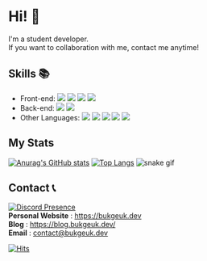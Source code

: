 <!--![header](https://capsule-render.vercel.app/api?type=waving&color=timeGradient&height=250&text=Bukgeuk&animation=fadeIn&fontAlignY=30&desc=Welcome%20to%20my%20Github%20profile!&descAlignY=53)-->

# Hi! 👋
I'm a student developer.  
If you want to collaboration with me, contact me anytime!

## Skills 📚
* Front-end: 
<img src="https://img.shields.io/badge/HTML-FF4500?style=flat-square&logo=html5&logoColor=white"/></a>
<img src="https://img.shields.io/badge/CSS-1572B6?style=flat-square&logo=css3&logoColor=white"/></a>
<img src="https://img.shields.io/badge/Javascript-ffb13b?style=flat-square&logo=javascript&logoColor=white"/></a>
<img src="https://img.shields.io/badge/Typescript-1E90FF?style=flat-square&logo=Typescript&logoColor=white"/></a>
<img scr="https://img.shields.io/badge/React-5ED3F3?style=flat-square&logo=React&logoColor=white"/></a>
* Back-end: 
<img src="https://img.shields.io/badge/Node.js-3BB143?style=flat-square&logo=Node.js&logoColor=white"/></a>
<img src="https://img.shields.io/badge/Next.js-000000?style=flat-square&logo=Next.js&logoColor=white"/></a>
* Other Languages: 
<img src="https://img.shields.io/badge/C-A8B9CC?style=flat-square&logo=C%2B%2B&logoColor=white"/></a>
<img src="https://img.shields.io/badge/C++-00599C?style=flat-square&logo=C%2B%2B&logoColor=white"/></a>
<img src="https://img.shields.io/badge/Java-007396?style=flat-square&logo=Java&logoColor=white"/></a>
<img src="https://img.shields.io/badge/Kotlin-FF8C00?style=flat-square&logo=Kotlin&logoColor=white"/></a>
<img src="https://img.shields.io/badge/Python-3766AB?style=flat-square&logo=Python&logoColor=white"/></a>

## My Stats
[![Anurag's GitHub stats](https://github-readme-stats.vercel.app/api?username=Bukgeuk&count_private=true&theme=vue-dark)](https://github.com/anuraghazra/github-readme-stats)
[![Top Langs](https://github-readme-stats.vercel.app/api/top-langs/?username=Bukgeuk&layout=compact&theme=vue-dark&langs_count=8)](https://github.com/anuraghazra/github-readme-stats)
![snake gif](https://github.com/Bukgeuk/Bukgeuk/blob/output/github-contribution-grid-snake.svg)

## Contact 📞
[![Discord Presence](https://lanyard.cnrad.dev/api/390637401195675648?idleMessage=I&apos;m%20just%20chillin)](https://discord.com/users/390637401195675648)  
**Personal Website** : https://bukgeuk.dev  
**Blog** : https://blog.bukgeuk.dev/  
**Email** : contact@bukgeuk.dev  
  
[![Hits](https://hits.seeyoufarm.com/api/count/incr/badge.svg?url=https%3A%2F%2Fgithub.com%2FBukgeuk&count_bg=%2379C83D&title_bg=%23555555&icon=&icon_color=%23E7E7E7&title=hits&edge_flat=false)](https://hits.seeyoufarm.com)
